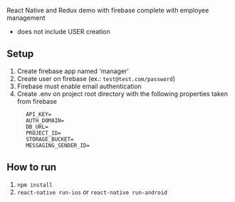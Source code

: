 React Native and Redux demo with firebase complete with employee management
  
   - does not include USER creation
  
## Setup
  1. Create firebase app named 'manager'
  1. Create user on firebase (ex.: `test@test.com/password`)
  1. Firebase must enable email authentication
  1. Create .env on project root directory with the following properties taken from firebase
```
      API_KEY=
      AUTH_DOMAIN=
      DB_URL=
      PROJECT_ID=
      STORAGE_BUCKET=
      MESSAGING_SENDER_ID=
```
## How to run
  1. `npm install`
  1. `react-native run-ios` or `react-native run-android`
